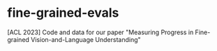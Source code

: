 # fine-grained-evals
[ACL 2023] Code and data for our paper "Measuring Progress in Fine-grained Vision-and-Language Understanding"
